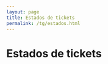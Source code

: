 ```yaml
---
layout: page
title: Estados de tickets
permalink: /tg/estados.html
---
```


<h1 class="page-header">Estados de tickets</h1>

<div style="width: 500px; height: 350px;"
     data-htsql="/helpdesk_estadoticket{estado,count(helpdesk_ticket) :as tickets-}"
     data-widget="chart"
     data-type="bar"
     data-show-title="false"
     data-title="Tickets por sus estados">
</div>


<div class="table-responsive">
  <table class="table table-striped"
	 data-htsql="/helpdesk_estadoticket{estado,count(helpdesk_ticket)
	 :as tickets-}">
  </table>
</div>
